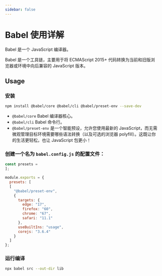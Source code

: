 ```yaml
---
sidebar: false
---
```


# Babel 使用详解

Babel 是一个 JavaScript 编译器。

Babel 是一个工具链，主要用于将 ECMAScript 2015+ 代码转换为当前和旧版浏览器或环境中向后兼容的 JavaScript 版本。

## Usage

### 安装

``` bash
npm install @babel/core @babel/cli @babel/preset-env --save-dev
```

- `@babel/core` Babel 编译器核心。
- `@babel/cli` Babel 命令行。
- `@babel/preset-env` 是一个智能预设，允许您使用最新的 JavaScript，而无需微观管理目标环境需要哪些语法转换（以及可选的浏览器 polyfill）。这既让你的生活更轻松，也让 JavaScript 包更小！

### 创建一个名为 `babel.config.js` 的配置文件：

``` js
const presets = 
];

module.exports = {
  presets: [
  [
    "@babel/preset-env",
    {
      targets: {
        edge: "17",
        firefox: "60",
        chrome: "67",
        safari: "11.1"
      },
      useBuiltIns: "usage",
      corejs: "3.6.4"
    }
  ]
};
```

### 运行编译

``` bash
npx babel src --out-dir lib
```
